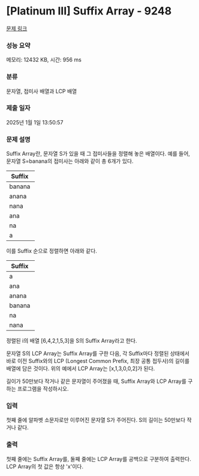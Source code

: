 # [Platinum III] Suffix Array - 9248 

[문제 링크](https://www.acmicpc.net/problem/9248) 

### 성능 요약

메모리: 12432 KB, 시간: 956 ms

### 분류

문자열, 접미사 배열과 LCP 배열

### 제출 일자

2025년 1월 1일 13:50:57

### 문제 설명

<p>Suffix Array란, 문자열 S가 있을 때 그 접미사들을 정렬해 놓은 배열이다. 예를 들어, 문자열 S=banana의 접미사는 아래와 같이 총 6개가 있다.</p>

<table class="table table-bordered" style="width:15%">
	<thead>
		<tr>
			<th>Suffix</th>
			<th>i</th>
		</tr>
	</thead>
	<tbody>
		<tr>
			<td>banana</td>
			<td>1</td>
		</tr>
		<tr>
			<td>anana</td>
			<td>2</td>
		</tr>
		<tr>
			<td>nana</td>
			<td>3</td>
		</tr>
		<tr>
			<td>ana</td>
			<td>4</td>
		</tr>
		<tr>
			<td>na</td>
			<td>5</td>
		</tr>
		<tr>
			<td>a</td>
			<td>6</td>
		</tr>
	</tbody>
</table>

<p>이를 Suffix 순으로 정렬하면 아래와 같다.</p>

<table class="table table-bordered" style="width:15%">
	<thead>
		<tr>
			<th>Suffix</th>
			<th>i</th>
		</tr>
	</thead>
	<tbody>
		<tr>
			<td>a</td>
			<td>6</td>
		</tr>
		<tr>
			<td>ana</td>
			<td>4</td>
		</tr>
		<tr>
			<td>anana</td>
			<td>2</td>
		</tr>
		<tr>
			<td>banana</td>
			<td>1</td>
		</tr>
		<tr>
			<td>na</td>
			<td>5</td>
		</tr>
		<tr>
			<td>nana</td>
			<td>3</td>
		</tr>
	</tbody>
</table>

<p>정렬된 i의 배열 [6,4,2,1,5,3]을 S의 Suffix Array라고 한다.</p>

<p>문자열 S의 LCP Array는 Suffix Array를 구한 다음, 각 Suffix마다 정렬된 상태에서 바로 이전 Suffix와의 LCP (Longest Common Prefix, 최장 공통 접두사)의 길이를 배열에 담은 것이다. 위의 예에서 LCP Array는 [x,1,3,0,0,2]가 된다.</p>

<p>길이가 50만보다 작거나 같은 문자열이 주어졌을 때, Suffix Array와 LCP Array를 구하는 프로그램을 작성하시오.</p>

### 입력 

 <p>첫째 줄에 알파벳 소문자로만 이루어진 문자열 S가 주어진다. S의 길이는 50만보다 작거나 같다.</p>

### 출력 

 <p>첫째 줄에는 Suffix Array를, 둘째 줄에는 LCP Array를 공백으로 구분하여 출력한다. LCP Array의 첫 값은 항상 'x'이다.</p>

